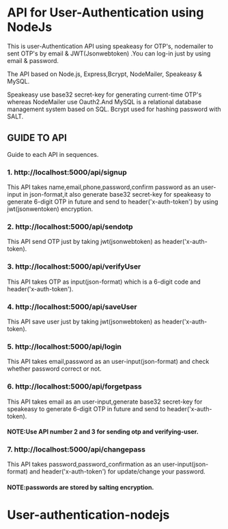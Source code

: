# API for User-Authentication using NodeJs

This is user-Authentication API using speakeasy for OTP's, nodemailer to sent OTP's by email & JWT(Jsonwebtoken) .You can log-in just by using email & password.

The API based on Node.js, Express,Bcrypt, NodeMailer, Speakeasy & MySQL.

Speakeasy use base32 secret-key for generating current-time OTP's whereas NodeMailer use Oauth2.And MySQL is a relational database management system based on SQL.
Bcrypt used for hashing password with SALT.

## GUIDE TO API

Guide to each API in sequences.

### 1. http://localhost:5000/api/signup

This API takes name,email,phone,password,confirm password as an user-input in json-format,it also generate base32 secret-key for speakeasy to generate 6-digit OTP in future and send to header('x-auth-token') by using jwt(jsonwentoken) encryption.

### 2. http://localhost:5000/api/sendotp

This API send OTP just by taking jwt(jsonwebtoken) as header('x-auth-token).

### 3. http://localhost:5000/api/verifyUser

This API takes OTP as input(json-format) which is a 6-digit code and header('x-auth-token').

### 4. http://localhost:5000/api/saveUser

This API save user just by taking jwt(jsonwebtoken) as header('x-auth-token).

### 5. http://localhost:5000/api/login

This API takes email,password as an user-input(json-format) and check whether password correct or not.

### 6. http://localhost:5000/api/forgetpass

This API takes email as an user-input,generate base32 secret-key for speakeasy to generate 6-digit OTP in future and send to header('x-auth-token).
#### NOTE:Use API number 2 and 3 for sending otp and verifying-user.

### 7. http://localhost:5000/api/changepass

This API takes password,password_confirmation as an user-input(json-format) and header('x-auth-token') for update/change your password.
#### NOTE:passwords are stored by salting encryption.

# User-authentication-nodejs
